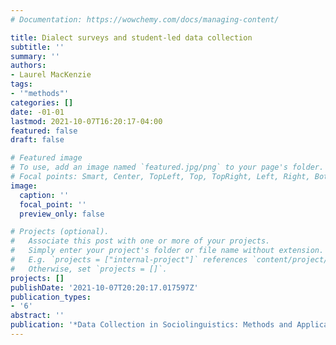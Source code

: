 ```yaml
---
# Documentation: https://wowchemy.com/docs/managing-content/

title: Dialect surveys and student-led data collection
subtitle: ''
summary: ''
authors:
- Laurel MacKenzie
tags:
- '"methods"'
categories: []
date: -01-01
lastmod: 2021-10-07T16:20:17-04:00
featured: false
draft: false

# Featured image
# To use, add an image named `featured.jpg/png` to your page's folder.
# Focal points: Smart, Center, TopLeft, Top, TopRight, Left, Right, BottomLeft, Bottom, BottomRight.
image:
  caption: ''
  focal_point: ''
  preview_only: false

# Projects (optional).
#   Associate this post with one or more of your projects.
#   Simply enter your project's folder or file name without extension.
#   E.g. `projects = ["internal-project"]` references `content/project/deep-learning/index.md`.
#   Otherwise, set `projects = []`.
projects: []
publishDate: '2021-10-07T20:20:17.017597Z'
publication_types:
- '6'
abstract: ''
publication: '*Data Collection in Sociolinguistics: Methods and Applications*'
---
```

